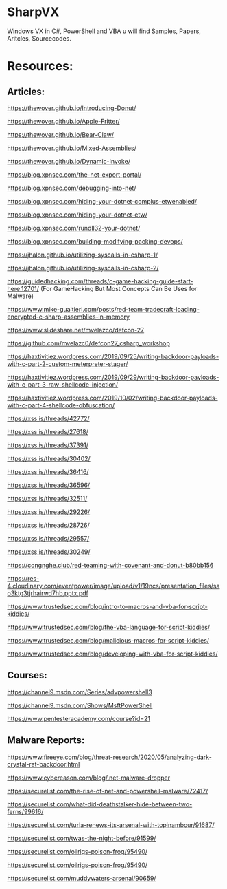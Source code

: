 # SharpVX
Windows VX in C#, PowerShell and VBA u will find Samples, Papers, Aritcles, Sourcecodes. 

Resources:
===========

Articles:
----------

https://thewover.github.io/Introducing-Donut/

https://thewover.github.io/Apple-Fritter/

https://thewover.github.io/Bear-Claw/

https://thewover.github.io/Mixed-Assemblies/

https://thewover.github.io/Dynamic-Invoke/

https://blog.xpnsec.com/the-net-export-portal/

https://blog.xpnsec.com/debugging-into-net/

https://blog.xpnsec.com/hiding-your-dotnet-complus-etwenabled/

https://blog.xpnsec.com/hiding-your-dotnet-etw/

https://blog.xpnsec.com/rundll32-your-dotnet/

https://blog.xpnsec.com/building-modifying-packing-devops/

https://jhalon.github.io/utilizing-syscalls-in-csharp-1/

https://jhalon.github.io/utilizing-syscalls-in-csharp-2/

https://guidedhacking.com/threads/c-game-hacking-guide-start-here.12701/ (For GameHacking But Most Concepts Can Be Uses for Malware)

https://www.mike-gualtieri.com/posts/red-team-tradecraft-loading-encrypted-c-sharp-assemblies-in-memory

https://www.slideshare.net/mvelazco/defcon-27

https://github.com/mvelazc0/defcon27_csharp_workshop

https://haxtivitiez.wordpress.com/2019/09/25/writing-backdoor-payloads-with-c-part-2-custom-meterpreter-stager/

https://haxtivitiez.wordpress.com/2019/09/29/writing-backdoor-payloads-with-c-part-3-raw-shellcode-injection/

https://haxtivitiez.wordpress.com/2019/10/02/writing-backdoor-payloads-with-c-part-4-shellcode-obfuscation/

https://xss.is/threads/42772/

https://xss.is/threads/27618/

https://xss.is/threads/37391/

https://xss.is/threads/30402/

https://xss.is/threads/36416/

https://xss.is/threads/36596/

https://xss.is/threads/32511/

https://xss.is/threads/29226/

https://xss.is/threads/28726/

https://xss.is/threads/29557/

https://xss.is/threads/30249/

https://congnghe.club/red-teaming-with-covenant-and-donut-b80bb156

https://res-4.cloudinary.com/eventpower/image/upload/v1/19ncs/presentation_files/sao3ktg3tjrhairwd7hb.pptx.pdf

https://www.trustedsec.com/blog/intro-to-macros-and-vba-for-script-kiddies/

https://www.trustedsec.com/blog/the-vba-language-for-script-kiddies/

https://www.trustedsec.com/blog/malicious-macros-for-script-kiddies/

https://www.trustedsec.com/blog/developing-with-vba-for-script-kiddies/



Courses:
--------

https://channel9.msdn.com/Series/advpowershell3

https://channel9.msdn.com/Shows/MsftPowerShell

https://www.pentesteracademy.com/course?id=21

Malware Reports:
----------------

https://www.fireeye.com/blog/threat-research/2020/05/analyzing-dark-crystal-rat-backdoor.html

https://www.cybereason.com/blog/.net-malware-dropper

https://securelist.com/the-rise-of-net-and-powershell-malware/72417/

https://securelist.com/what-did-deathstalker-hide-between-two-ferns/99616/

https://securelist.com/turla-renews-its-arsenal-with-topinambour/91687/

https://securelist.com/twas-the-night-before/91599/

https://securelist.com/oilrigs-poison-frog/95490/

https://securelist.com/oilrigs-poison-frog/95490/

https://securelist.com/muddywaters-arsenal/90659/
